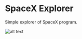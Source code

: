 # SpaceX Explorer
Simple explorer of SpaceX program.

![alt text](https://github.com/sagasu/space-x-project/blob/master/explorer.png?raw=true)